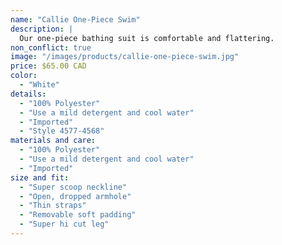 ```yaml
---
name: "Callie One-Piece Swim"
description: |
  Our one-piece bathing suit is comfortable and flattering.
non_conflict: true
image: "/images/products/callie-one-piece-swim.jpg"
price: $65.00 CAD
color:
  - "White"
details:
  - "100% Polyester"
  - "Use a mild detergent and cool water"
  - "Imported"
  - "Style 4577-4568"
materials and care:
  - "100% Polyester"
  - "Use a mild detergent and cool water"
  - "Imported"
size and fit:
  - "Super scoop neckline"
  - "Open, dropped armhole"
  - "Thin straps"
  - "Removable soft padding"
  - "Super hi cut leg"
---
```

